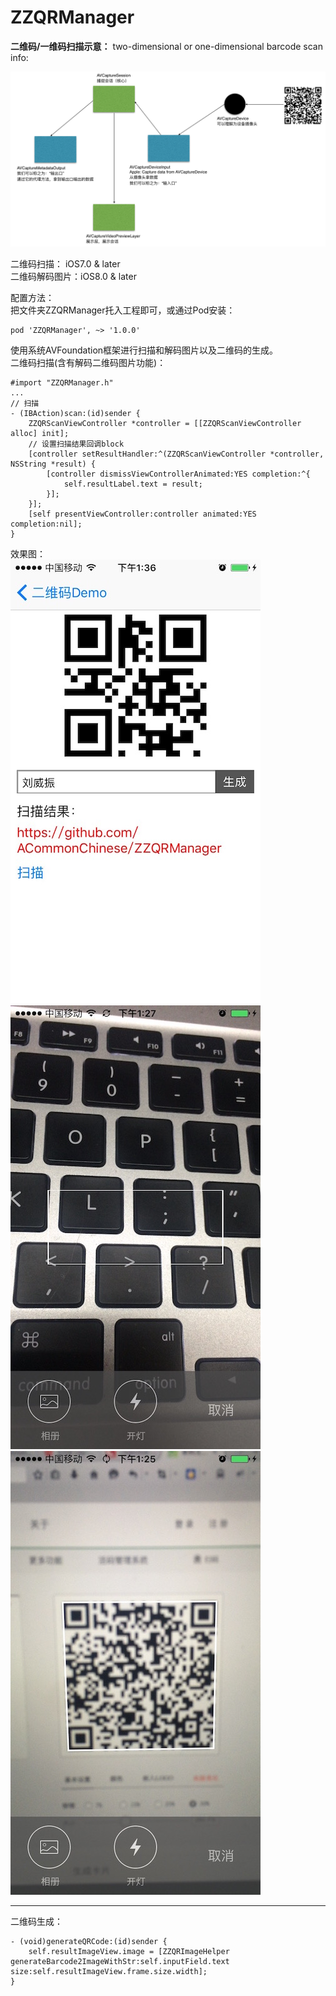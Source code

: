 # ZZQRManager
**二维码/一维码扫描示意：**
two-dimensional or one-dimensional barcode scan info:


![](./images/0.png)

二维码扫描： iOS7.0 & later  
二维码解码图片：iOS8.0 & later

配置方法：    
把文件夹ZZQRManager托入工程即可，或通过Pod安装：  

```
pod 'ZZQRManager', ~> '1.0.0'
```

使用系统AVFoundation框架进行扫描和解码图片以及二维码的生成。  
二维码扫描(含有解码二维码图片功能)：  

```
#import "ZZQRManager.h"
...
// 扫描
- (IBAction)scan:(id)sender {
    ZZQRScanViewController *controller = [[ZZQRScanViewController alloc] init];
    // 设置扫描结果回调block
    [controller setResultHandler:^(ZZQRScanViewController *controller, NSString *result) {
        [controller dismissViewControllerAnimated:YES completion:^{
            self.resultLabel.text = result;
        }];
    }];
    [self presentViewController:controller animated:YES completion:nil];
}
```
效果图：  
![](./images/1.jpg)
![](./images/2.jpg)
![](./images/3.jpg)

---------

二维码生成：  

```
- (void)generateQRCode:(id)sender {
    self.resultImageView.image = [ZZQRImageHelper generateBarcode2ImageWithStr:self.inputField.text size:self.resultImageView.frame.size.width];
}
```
